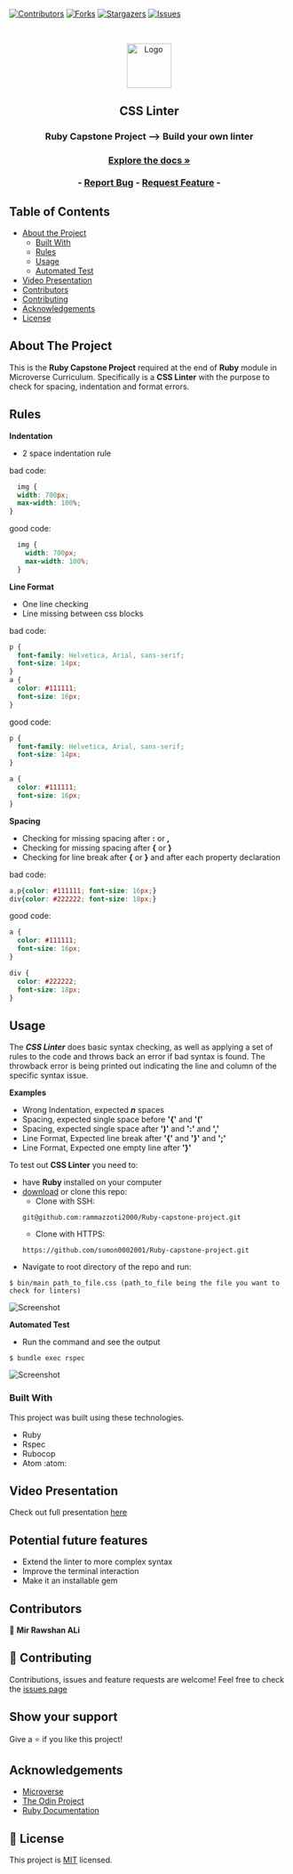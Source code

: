 <!--
*** Thanks for checking out this README Template. If you have a suggestion that would
*** make this better, please fork the repo and create a pull request or simply open
*** an issue with the tag "enhancement".
*** Thanks again! Now go create something AMAZING! :D
-->

<!-- PROJECT SHIELDS -->
<!--
*** I'm using markdown "reference style" links for readability.
*** Reference links are enclosed in brackets [ ] instead of parentheses ( ).
*** See the bottom of this document for the declaration of the reference variables
*** for contributors-url, forks-url, etc. This is an optional, concise syntax you may use.
*** https://www.markdownguide.org/basic-syntax/#reference-style-links
-->
[![Contributors][contributors-shield]][contributors-url]
[![Forks][forks-shield]][forks-url]
[![Stargazers][stars-shield]][stars-url]
[![Issues][issues-shield]][issues-url]

<!-- PROJECT LOGO -->
<br />
<p align="center">
  <a href="https://github.com/rammazzoti2000/Ruby-capstone-project">
    <img src="images/microverse.png" alt="Logo" width="80" height="80">
  </a>

  <h2 align="center">CSS Linter</h2>

  <h3 align="center">Ruby Capstone Project --> Build your own linter<h3>
  <p align="center">
    <a href="https://github.com/rammazzoti2000/Ruby-capstone-project"><strong>Explore the docs »</strong></a>
    <br />
    <br />
    -
    <a href="https://github.com/rammazzoti2000/Ruby-capstone-project/issues">Report Bug</a>
    -
    <a href="https://github.com/rammazzoti2000/Ruby-capstone-project/issues">Request Feature</a>
    -
  </p>
</p>

<!-- TABLE OF CONTENTS -->
## Table of Contents

* [About the Project](#about-the-project)
  * [Built With](#built-with)
  * [Rules](#rules)
  * [Usage](#usage)
  * [Automated Test](#autoamted-test)
* [Video Presentation](#video-presentation)
* [Contributors](#contributors)
* [Contributing](#contributing)
* [Acknowledgements](#acknowledgements)
* [License](#license)

<!-- ABOUT THE PROJECT -->
## About The Project

This is the **Ruby Capstone Project** required at the end of **Ruby** module in Microverse Curriculum.
Specifically is a **CSS Linter** with the purpose to check for spacing, indentation and format errors.

## Rules

**Indentation**
* 2 space indentation rule

bad code:
```css
  img {
  width: 700px;
  max-width: 100%;
}
```

good code:
```css
  img {
    width: 700px;
    max-width: 100%;
  }
```

**Line Format** 
* One line checking
* Line missing between css blocks

bad code:
```css
p {
  font-family: Helvetica, Arial, sans-serif;
  font-size: 14px;
}
a {
  color: #111111;
  font-size: 16px;
}
```

good code:
```css
p {
  font-family: Helvetica, Arial, sans-serif;
  font-size: 14px;
}

a {
  color: #111111;
  font-size: 16px;
}
```

**Spacing**
* Checking for missing spacing after **:** or **,**
* Checking for missing spacing after **{** or **}**
* Checking for line break after **{** or **}** and after each property declaration

bad code:

```css
a,p{color: #111111; font-size: 16px;}
div{color: #222222; font-size: 18px;}
```

good code:
```css
a {
  color: #111111;
  font-size: 16px;
}

div {
  color: #222222;
  font-size: 18px;
}
```


<!-- ABOUT THE PROJECT -->
## Usage

The **_CSS Linter_** does basic syntax checking, as well as applying a set of rules to the code and throws back an error if bad syntax is found.
The throwback error is being printed out indicating the line and column of the specific syntax issue.

**Examples**
- Wrong Indentation, expected **_n_** spaces
- Spacing, expected single space before **'{'** and **'('**
- Spacing, expected single space after **')'** and **':'** and **','**
- Line Format, Expected line break after **'{'** and **'}'** and **';'**
- Line Format, Expected one empty line after **'}'**

To test out **CSS Linter** you need to:
* have **Ruby** installed on your computer
* [download](https://github.com/sumon0002001/Ruby-capstone-project/archive/feature/readme_instructions.zip) or clone this repo:
  - Clone with SSH:
  ```
  git@github.com:rammazzoti2000/Ruby-capstone-project.git
  ```
  - Clone with HTTPS:
  ```
  https://github.com/sumon0002001/Ruby-capstone-project.git
  ```
* Navigate to root directory of the repo and run:
```
$ bin/main path_to_file.css (path_to_file being the file you want to check for linters)
```
![Screenshot](images/check.png)

**Automated Test**
* Run the command and see the output
```
$ bundle exec rspec
```
![Screenshot](images/rspec.png)

### Built With
This project was built using these technologies.
* Ruby
* Rspec
* Rubocop
* Atom :atom:

<!-- LIVE VERSION -->
## Video Presentation

Check out full presentation [here](https://www.loom.com/share/f17077929b4b484a8531d24ee1092598)

## Potential future features
- Extend the linter to more complex syntax
- Improve the terminal interaction
- Make it an installable gem

<!-- CONTACT -->
## Contributors

👤 **Mir Rawshan ALi**

## :handshake: Contributing
Contributions, issues and feature requests are welcome!
Feel free to check the [issues page](https://github.com/)

## Show your support
Give a :star: if you like this project!


<!-- ACKNOWLEDGEMENTS -->
## Acknowledgements
* [Microverse](https://www.microverse.org/)
* [The Odin Project](https://www.theodinproject.com/)
* [Ruby Documentation](https://www.ruby-lang.org/en/documentation/)

<!-- MARKDOWN LINKS & IMAGES -->
<!-- https://www.markdownguide.org/basic-syntax/#reference-style-links -->
[contributors-shield]: https://img.shields.io/github/contributors/rammazzoti2000/Ruby-capstone-project.svg?style=flat-square
[contributors-url]: https://github.com/rammazzoti2000/Ruby-capstone-project/graphs/contributors
[forks-shield]: https://img.shields.io/github/forks/rammazzoti2000/Ruby-capstone-project.svg?style=flat-square
[forks-url]: https://github.com/rammazzoti2000/Ruby-capstone-project/network/members
[stars-shield]: https://img.shields.io/github/stars/rammazzoti2000/Ruby-capstone-project.svg?style=flat-square
[stars-url]: https://github.com/rammazzoti2000/Ruby-capstone-project/stargazers
[issues-shield]: https://img.shields.io/github/issues/rammazzoti2000/Ruby-capstone-project.svg?style=flat-square
[issues-url]: https://github.com/rammazzoti2000/Ruby-capstone-project/issues

## 📝 License

This project is [MIT](https://opensource.org/licenses/MIT) licensed.
